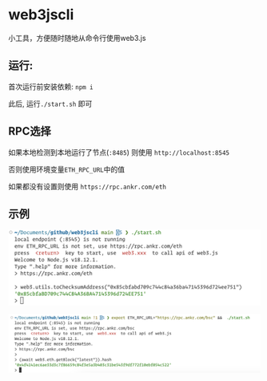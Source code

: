 # web3jscli
 小工具，方便随时随地从命令行使用web3.js



## 运行:

首次运行前安装依赖:  `npm i`

此后, 运行`./start.sh` 即可

## RPC选择

如果本地检测到本地运行了节点(`:8485`) 则使用 `http://localhost:8545`

否则使用环境变量`ETH_RPC_URL`中的值

如果都没有设置则使用 `https://rpc.ankr.com/eth`

## 示例

![image](https://github.com/yinhui1984/imagehosting/blob/main/images/1677921539936281000.png?raw=true)



![image](https://github.com/yinhui1984/imagehosting/blob/main/images/1677922297840694000.png?raw=true)


